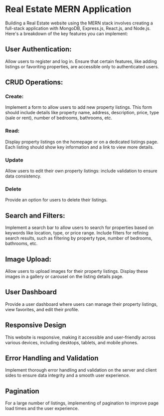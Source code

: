 # Real Estate MERN Application
Building a Real Estate website using the MERN stack involves creating a full-stack application with MongoDB, Express.js, React.js, and Node.js. Here's a breakdown of the key features you can implement:

## User Authentication:
Allow users to register and log in. Ensure that certain features, like adding listings or favoriting properties, are accessible only to authenticated users.

## CRUD Operations:
### Create:
Implement a form to allow users to add new property listings. 
This form should include details like property name, address, description, price, type (sale or rent), number of bedrooms, bathrooms, etc.

### Read:
Display property listings on the homepage or on a dedicated listings page.
Each listing should show key information and a link to view more details.

### Update
Allow users to edit their own property listings: include validation to ensure data consistency.

### Delete
Provide an option for users to delete their listings.

## Search and Filters:
Implement a search bar to allow users to search for properties based on keywords like location, type, or price range.
Include filters for refining search results, such as filtering by property type, number of bedrooms, bathrooms, etc.

## Image Upload:
Allow users to upload images for their property listings.
Display these images in a gallery or carousel on the listing details page.

## User Dashboard
Provide a user dashboard where users can manage their property listings, view favorites, and edit their profile.

## Responsive Design
This website is responsive, making it accessible and user-friendly across various devices, including desktops, tablets, and mobile phones.

## Error Handling and Validation
Implement thorough error handling and validation on the server and client sides to ensure data integrity and a smooth user experience.

## Pagination
For a large number of listings, implementing of pagination to improve page load times and the user experience.

